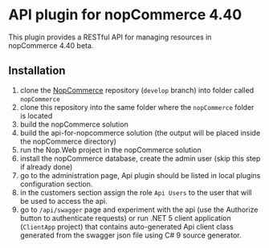# API plugin for nopCommerce 4.40

This plugin provides a RESTful API for managing resources in nopCommerce 4.40 beta.

## Installation

1. clone the [NopCommerce](https://github.com/nopSolutions/nopCommerce) repository (`develop` branch) into folder called `nopCommerce`
1. clone this repository into the same folder where the `nopCommerce` folder is located
1. build the nopCommerce solution
1. build the api-for-nopcommerce solution (the output will be placed inside the nopCommerce directory)
1. run the Nop.Web project in the nopCommerce solution
1. install the nopCommerce database, create the admin user (skip this step if already done)
1. go to the administration page, Api plugin should be listed in local plugins configuration section.
1. in the customers section assign the  role `Api Users` to the user that will be used to access the api.
1. go to `/api/swagger` page and experiment with the api (use the Authorize button to authenticate requests) or run .NET 5 client application (`ClientApp` project) that contains auto-generated Api client class generated from the swagger json file using C# 9 source generator.
